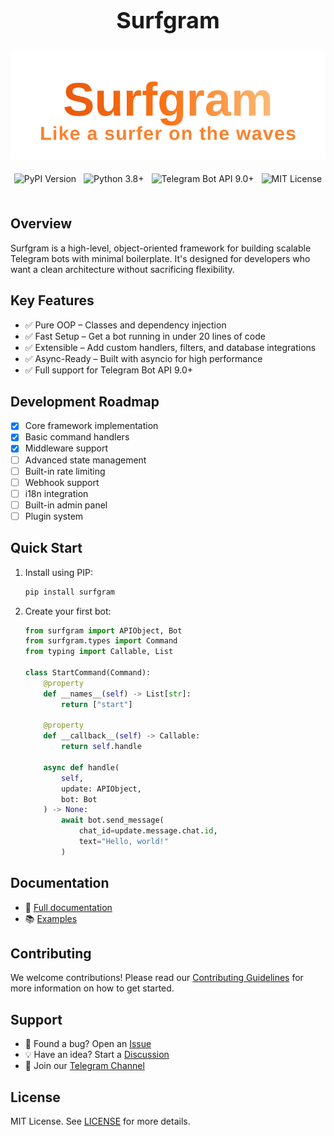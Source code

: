 <div style="max-width: 100%; overflow-x: auto;">
  <div style="text-align: center; padding: 0 10px;">
    <h1 style="font-size: clamp(24px, 5vw, 36px);">Surfgram</h1>
  </div>

  <div style="display: flex; justify-content: center; margin: 20px 0;">
    <img src="./assets/surfgram_logo.svg" alt="Surfgram Logo" style="max-width: 100%; height: auto;">
  </div>

  <div style="text-align: center; margin: 20px 0; flex-wrap: wrap; display: flex; justify-content: center; gap: 8px;">
    <img src="https://img.shields.io/pypi/v/surfgram?color=blue&label=Latest%20Version" alt="PyPI Version" style="display: inline-block; margin: 2px; max-width: 100%;">
    <img src="https://img.shields.io/badge/Python-3.8%2B-blue" alt="Python 3.8+" style="display: inline-block; margin: 2px; max-width: 100%;">
    <img src="https://img.shields.io/badge/Telegram%20Bot%20API-9.0+-blue" alt="Telegram Bot API 9.0+" style="display: inline-block; margin: 2px; max-width: 100%;">
    <img src="https://img.shields.io/badge/License-MIT-green" alt="MIT License" style="display: inline-block; margin: 2px; max-width: 100%;">
  </div>
</div>

## Overview

Surfgram is a high-level, object-oriented framework for building scalable Telegram bots with minimal boilerplate. It's designed for developers who want a clean architecture without sacrificing flexibility.

## Key Features

- ✅ Pure OOP – Classes and dependency injection
- ✅ Fast Setup – Get a bot running in under 20 lines of code
- ✅ Extensible – Add custom handlers, filters, and database integrations
- ✅ Async-Ready – Built with asyncio for high performance
- ✅ Full support for Telegram Bot API 9.0+

## Development Roadmap

- [x] Core framework implementation
- [x] Basic command handlers
- [x] Middleware support
- [ ] Advanced state management
- [ ] Built-in rate limiting
- [ ] Webhook support
- [ ] i18n integration
- [ ] Built-in admin panel
- [ ] Plugin system

## Quick Start

1. Install using PIP:

    ```bash
    pip install surfgram
    ```

2. Create your first bot:

    ```python
    from surfgram import APIObject, Bot
    from surfgram.types import Command
    from typing import Callable, List

    class StartCommand(Command):
        @property
        def __names__(self) -> List[str]:
            return ["start"]

        @property
        def __callback__(self) -> Callable:
            return self.handle

        async def handle(
            self,
            update: APIObject,
            bot: Bot
        ) -> None:
            await bot.send_message(
                chat_id=update.message.chat.id,
                text="Hello, world!"
            )
    ```

## Documentation

- 📖 [Full documentation](https://github.com/surfgram/surfgram-docs)
- 📚 [Examples](https://github.com/surfgram/surfgram-examples)

## Contributing

We welcome contributions! Please read our [Contributing Guidelines](https://github.com/surfgram/surfgram/blob/main/CONTRIBUTING.md) for more information on how to get started.

## Support

- 🐞 Found a bug? Open an [Issue](https://github.com/surfgram/surfgram/issues)
- 💡 Have an idea? Start a [Discussion](https://github.com/surfgram/surfgram/discussions)
- 📮 Join our [Telegram Channel](https://t.me/the_surfgram)

## License

MIT License. See [LICENSE](https://github.com/surfgram/surfgram/blob/main/LICENSE) for more details.